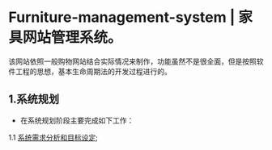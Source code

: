 # Furniture-management-system | 家具网站管理系统。

该网站依照一般购物网站结合实际情况来制作，功能虽然不是很全面，但是按照软件工程的思想，基本生命周期法的开发过程进行的。

## 1.系统规划

- 在系统规划阶段主要完成如下工作：

1.1 [系统需求分析和目标设定](./需求分析和目标设定.md);
